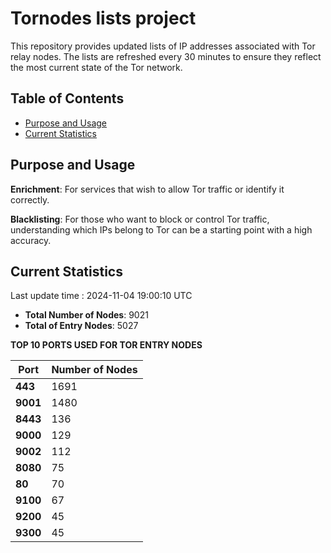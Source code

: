 # Tornodes lists project

This repository provides updated lists of IP addresses associated with Tor relay nodes. The lists are refreshed every 30 minutes to ensure they reflect the most current state of the Tor network.

## Table of Contents

- [Purpose and Usage](#purpose-and-usage)
- [Current Statistics](#current-statistics)


## Purpose and Usage

**Enrichment**: For services that wish to allow Tor traffic or identify it correctly.

**Blacklisting**: For those who want to block or control Tor traffic, understanding which IPs belong to Tor can be a starting point with a high accuracy.

## Current Statistics

Last update time : 2024-11-04 19:00:10 UTC

- **Total Number of Nodes**: 9021
- **Total of Entry Nodes**: 5027

**TOP 10 PORTS USED FOR TOR ENTRY NODES**

| **Port** | **Number of Nodes** |
|------|-----------------|
| **443**   | 1691  |
| **9001**   | 1480  |
| **8443**   | 136  |
| **9000**   | 129  |
| **9002**   | 112  |
| **8080**   | 75  |
| **80**   | 70  |
| **9100**   | 67  |
| **9200**   | 45  |
| **9300**   | 45  |

